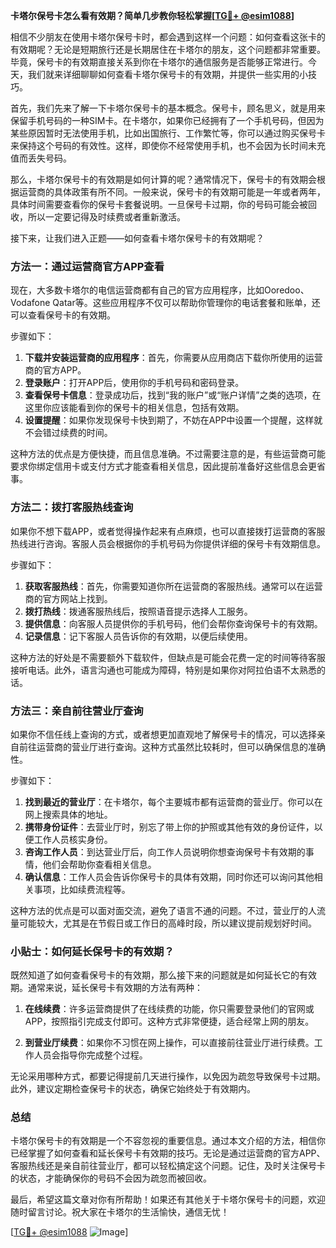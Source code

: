 **卡塔尔保号卡怎么看有效期？简单几步教你轻松掌握[[TG💪+ @esim1088](https://t.me/s/esim1088)]**

相信不少朋友在使用卡塔尔保号卡时，都会遇到这样一个问题：如何查看这张卡的有效期呢？无论是短期旅行还是长期居住在卡塔尔的朋友，这个问题都非常重要。毕竟，保号卡的有效期直接关系到你在卡塔尔的通信服务是否能够正常进行。今天，我们就来详细聊聊如何查看卡塔尔保号卡的有效期，并提供一些实用的小技巧。

首先，我们先来了解一下卡塔尔保号卡的基本概念。保号卡，顾名思义，就是用来保留手机号码的一种SIM卡。在卡塔尔，如果你已经拥有了一个手机号码，但因为某些原因暂时无法使用手机，比如出国旅行、工作繁忙等，你可以通过购买保号卡来保持这个号码的有效性。这样，即使你不经常使用手机，也不会因为长时间未充值而丢失号码。

那么，卡塔尔保号卡的有效期是如何计算的呢？通常情况下，保号卡的有效期会根据运营商的具体政策有所不同。一般来说，保号卡的有效期可能是一年或者两年，具体时间需要查看你的保号卡套餐说明。一旦保号卡过期，你的号码可能会被回收，所以一定要记得及时续费或者重新激活。

接下来，让我们进入正题——如何查看卡塔尔保号卡的有效期呢？

### 方法一：通过运营商官方APP查看

现在，大多数卡塔尔的电信运营商都有自己的官方应用程序，比如Ooredoo、Vodafone Qatar等。这些应用程序不仅可以帮助你管理你的电话套餐和账单，还可以查看保号卡的有效期。

步骤如下：
1. **下载并安装运营商的应用程序**：首先，你需要从应用商店下载你所使用的运营商的官方APP。
2. **登录账户**：打开APP后，使用你的手机号码和密码登录。
3. **查看保号卡信息**：登录成功后，找到“我的账户”或“账户详情”之类的选项，在这里你应该能看到你的保号卡的相关信息，包括有效期。
4. **设置提醒**：如果你发现保号卡快到期了，不妨在APP中设置一个提醒，这样就不会错过续费的时间。

这种方法的优点是方便快捷，而且信息准确。不过需要注意的是，有些运营商可能要求你绑定信用卡或支付方式才能查看相关信息，因此提前准备好这些信息会更省事。

### 方法二：拨打客服热线查询

如果你不想下载APP，或者觉得操作起来有点麻烦，也可以直接拨打运营商的客服热线进行咨询。客服人员会根据你的手机号码为你提供详细的保号卡有效期信息。

步骤如下：
1. **获取客服热线**：首先，你需要知道你所在运营商的客服热线。通常可以在运营商的官方网站上找到。
2. **拨打热线**：拨通客服热线后，按照语音提示选择人工服务。
3. **提供信息**：向客服人员提供你的手机号码，他们会帮你查询保号卡的有效期。
4. **记录信息**：记下客服人员告诉你的有效期，以便后续使用。

这种方法的好处是不需要额外下载软件，但缺点是可能会花费一定的时间等待客服接听电话。此外，语言沟通也可能成为障碍，特别是如果你对阿拉伯语不太熟悉的话。

### 方法三：亲自前往营业厅查询

如果你不信任线上查询的方式，或者想更加直观地了解保号卡的情况，可以选择亲自前往运营商的营业厅进行查询。这种方式虽然比较耗时，但可以确保信息的准确性。

步骤如下：
1. **找到最近的营业厅**：在卡塔尔，每个主要城市都有运营商的营业厅。你可以在网上搜索具体的地址。
2. **携带身份证件**：去营业厅时，别忘了带上你的护照或其他有效的身份证件，以便工作人员核实身份。
3. **咨询工作人员**：到达营业厅后，向工作人员说明你想查询保号卡有效期的事情，他们会帮助你查看相关信息。
4. **确认信息**：工作人员会告诉你保号卡的具体有效期，同时你还可以询问其他相关事项，比如续费流程等。

这种方法的优点是可以面对面交流，避免了语言不通的问题。不过，营业厅的人流量可能较大，尤其是在节假日或工作日的高峰时段，所以建议提前规划好时间。

### 小贴士：如何延长保号卡的有效期？

既然知道了如何查看保号卡的有效期，那么接下来的问题就是如何延长它的有效期。通常来说，延长保号卡有效期的方法有两种：

1. **在线续费**：许多运营商提供了在线续费的功能，你只需要登录他们的官网或APP，按照指引完成支付即可。这种方式非常便捷，适合经常上网的朋友。
   
2. **到营业厅续费**：如果你不习惯在网上操作，可以直接前往营业厅进行续费。工作人员会指导你完成整个过程。

无论采用哪种方式，都要记得提前几天进行操作，以免因为疏忽导致保号卡过期。此外，建议定期检查保号卡的状态，确保它始终处于有效期内。

### 总结

卡塔尔保号卡的有效期是一个不容忽视的重要信息。通过本文介绍的方法，相信你已经掌握了如何查看和延长保号卡有效期的技巧。无论是通过运营商的官方APP、客服热线还是亲自前往营业厅，都可以轻松搞定这个问题。记住，及时关注保号卡的状态，才能确保你的号码不会因为疏忽而被回收。

最后，希望这篇文章对你有所帮助！如果还有其他关于卡塔尔保号卡的问题，欢迎随时留言讨论。祝大家在卡塔尔的生活愉快，通信无忧！

[[TG💪+ @esim1088](https://t.me/s/esim1088) ![Image](https://i.postimg.cc/4NQfJmqS/Snipaste-2025-05-13-00-14-12.png)]